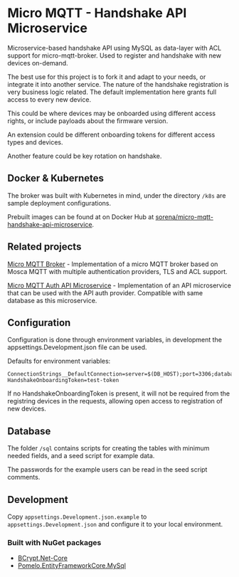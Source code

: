 # Micro MQTT - Handshake API Microservice

Microservice-based handshake API using MySQL as data-layer with ACL support for micro-mqtt-broker. Used to register and handshake with new devices on-demand.

The best use for this project is to fork it and adapt to your needs, or integrate it into another service. The nature of the handshake registration is very business logic related.
The default implementation here grants full access to every new device.

This could be where devices may be onboarded using different access rights, or include payloads about the firmware version.

An extension could be different onboarding tokens for different access types and devices.

Another feature could be key rotation on handshake.

## Docker & Kubernetes

The broker was built with Kubernetes in mind, under the directory `/k8s` are sample deployment configurations.

Prebuilt images can be found at on Docker Hub at [sorena/micro-mqtt-handshake-api-microservice](https://hub.docker.com/r/sorena/micro-mqtt-handshake-api-microservice).

## Related projects

[Micro MQTT Broker](https://github.com/SorenA/micro-mqtt-broker) - Implementation of a micro MQTT broker based on Mosca MQTT with multiple authentication providers, TLS and ACL support.

[Micro MQTT Auth API Microservice](https://github.com/SorenA/micro-mqtt-auth-api-microservice) - Implementation of an API microservice that can be used with the API auth provider. Compatible with same database as this microservice.

## Configuration

Configuration is done through environment variables, in development the appsettings.Development.json file can be used.

Defaults for environment variables:

```env
ConnectionStrings__DefaultConnection=server=$(DB_HOST);port=3306;database=$(DB_DATABASE);uid=$(DB_USERNAME);password=$(DB_PASSWORD)
HandshakeOnboardingToken=test-token
```

If no HandshakeOnboardingToken is present, it will not be required from the registring devices in the requests, allowing open access to registration of new devices.

## Database

The folder `/sql` contains scripts for creating the tables with minimum needed fields, and a seed script for example data.

The passwords for the example users can be read in the seed script comments.

## Development

Copy `appsettings.Development.json.example` to  `appsettings.Development.json` and configure it to your local environment.

### Built with NuGet packages

- [BCrypt.Net-Core](https://github.com/neoKushan/BCrypt.Net-Core)
- [Pomelo.EntityFrameworkCore.MySql](https://github.com/PomeloFoundation/Pomelo.EntityFrameworkCore.MySql)
